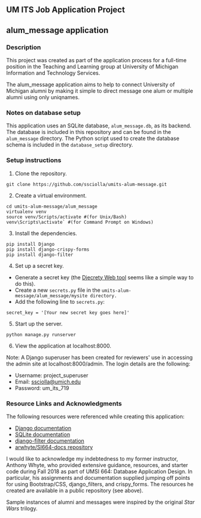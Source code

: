## UM ITS Job Application Project
## alum_message application

### Description

This project was created as part of the application process for a full-time position in the Teaching and Learning group at University of Michigan Information and Technology Services.

 The alum_message application aims to help to connect University of Michigan alumni by making it simple to direct message one alum or multiple alumni using only uniqnames.</p>

### Notes on database setup

This application uses an SQLite database, `alum_message.db`, as its backend. The database is included in this repository and can be found in the `alum_message` directory. The Python script used to create the database schema is included in the `database_setup` directory.

### Setup instructions

1. Clone the repository.

```
git clone https://github.com/ssciolla/umits-alum-message.git
```

2. Create a virtual environment.

```
cd umits-alum-message/alum_message
virtualenv venv
source venv/Scripts/activate #(for Unix/Bash)
venv\Scripts\activate` #(for Command Prompt on Windows)
```

3. Install the dependencies.

```
pip install Django
pip install django-crispy-forms
pip install django-filter
```

4. Set up a secret key.

- Generate a secret key (the [Djecrety Web tool](https://djecrety.ir/) seems like a simple way to do this).
- Create a new `secrets.py` file in the `umits-alum-message/alum_message/mysite directory.`
- Add the following line to `secrets.py`:

```
secret_key = '[Your new secret key goes here]'
```

5. Start up the server.

```
python manage.py runserver
```

6. View the application at localhost:8000.

Note: A Django superuser has been created for reviewers' use in accessing the admin site at localhost:8000/admin. The login details are the following:

- Username: project_superuser
- Email: ssciolla@umich.edu
- Password: um_its_719

### Resource Links and Acknowledgments

The following resources were referenced while creating this application:

- [Django documentation](https://docs.djangoproject.com/en/2.2/)
- [SQLite documentation](https://www.sqlite.org/docs.html)
- [django-filter documentation](https://django-filter.readthedocs.io/en/master/index.html)
- [arwhyte/SI664-docs repository](https://github.com/arwhyte/SI664-docs)

 I would like to acknowledge my indebtedness to my former instructor, Anthony Whyte, who provided extensive guidance, resources, and starter code during Fall 2018 as part of UMSI 664: Database Application Design. In particular, his assignments and documentation supplied jumping off points for using Bootstrap/CSS, django_filters, and crispy_forms. The resources he created are available in a public repository (see above).
 
 Sample instances of alumni and messages were inspired by the original *Star Wars* trilogy.